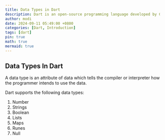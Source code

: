 ```yaml
---
title: Data Types in Dart
description: Dart is an open-source programming language developed by Google
author: modi
date: 2024-09-11 05:49:00 +0800
categories: [Dart, Introduction]
tags: [dart]
pin: true
math: true
mermaid: true
---
```


## Data Types In Dart

A data type is an attribute of data which tells the compiler or interpreter how the programmer intends to use the data.

Dart supports the following data types:

1. Number
2. Strings
3. Boolean
4. Lists
5. Maps
6. Runes
7. Null